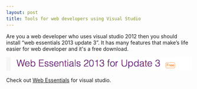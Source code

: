 ```yaml
---
layout: post
title: Tools for web developers using Visual Studio
---
```


Are you a web developer who uses visual studio 2012  then you should install “web essentials 2013 update 3”.  It has many features that make’s life easier for web developer and it's a free download.

![Web Essentials](/images/web-essential.png)

Check out [Web Essentials](http://visualstudiogallery.msdn.microsoft.com/56633663-6799-41d7-9df7-0f2a504ca361) for visual studio.
